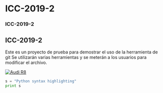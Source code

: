 # ICC-2019-2
### ICC-2019-2
## ICC-2019-2
Este es un proyecto de prueba para demostrar el uso de la herramienta de git
Se utilizarán varias herramientas y se meterán a los usuarios para modificar el archivo.

[![Audi R8](http://img.youtube.com/vi/KOxbO0EI4MA/0.jpg)](https://www.youtube.com/watch?v=KOxbO0EI4MA "Audi R8")


```python
s = "Python syntax highlighting"
print s
```

